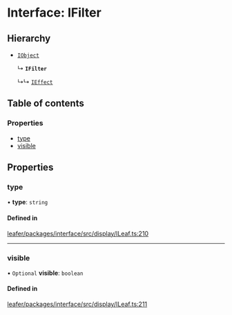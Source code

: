 # Interface: IFilter

## Hierarchy

- [`IObject`](IObject.md)

  ↳ **`IFilter`**

  ↳↳ [`IEffect`](IEffect.md)

## Table of contents

### Properties

- [type](IFilter.md#type)
- [visible](IFilter.md#visible)

## Properties

### type

• **type**: `string`

#### Defined in

[leafer/packages/interface/src/display/ILeaf.ts:210](https://github.com/leaferjs/leafer/blob/8d161c2/packages/interface/src/display/ILeaf.ts#L210)

___

### visible

• `Optional` **visible**: `boolean`

#### Defined in

[leafer/packages/interface/src/display/ILeaf.ts:211](https://github.com/leaferjs/leafer/blob/8d161c2/packages/interface/src/display/ILeaf.ts#L211)
